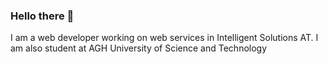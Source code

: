 ### Hello there 👋

I am a web developer working on web services in Intelligent Solutions AT. I am also student at AGH University of Science and Technology
